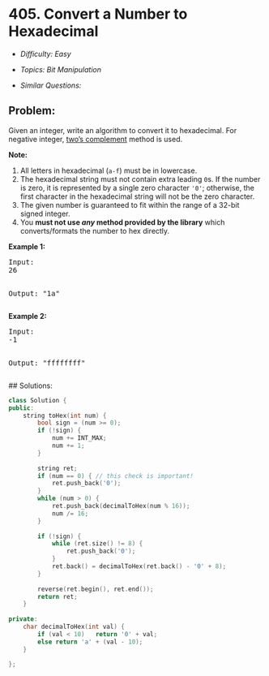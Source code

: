 # 405. Convert a Number to Hexadecimal

* *Difficulty: Easy*

* *Topics: Bit Manipulation*

* *Similar Questions:*

## Problem:

<p>
Given an integer, write an algorithm to convert it to hexadecimal. For negative integer, <a href="https://en.wikipedia.org/wiki/Two%27s_complement" target="_blank">two’s complement</a> method is used.
</p>

<p><b>Note:</b>
<ol>
<li>All letters in hexadecimal (<code>a-f</code>) must be in lowercase.</li>
<li>The hexadecimal string must not contain extra leading <code>0</code>s. If the number is zero, it is represented by a single zero character <code>'0'</code>; otherwise, the first character in the hexadecimal string will not be the zero character.</li>
<li>The given number is guaranteed to fit within the range of a 32-bit signed integer.</li>
<li>You <b>must not use <i>any</i> method provided by the library</b> which converts/formats the number to hex directly.</li>
</ol>
</p>

<p><b>Example 1:</b>
<pre>
Input:
26

Output:
"1a"
</pre>
</p>

<p><b>Example 2:</b>
<pre>
Input:
-1

Output:
"ffffffff"
</pre>
</p>
## Solutions:

```c++
class Solution {
public:
    string toHex(int num) {
        bool sign = (num >= 0);
        if (!sign) {
            num += INT_MAX;
            num += 1;
        }
        
        string ret;
        if (num == 0) { // this check is important!
            ret.push_back('0');
        }
        while (num > 0) {
            ret.push_back(decimalToHex(num % 16));
            num /= 16;
        }
        
        if (!sign) {
            while (ret.size() != 8) {
                ret.push_back('0');
            }
            ret.back() = decimalToHex(ret.back() - '0' + 8);
        }
        
        reverse(ret.begin(), ret.end());
        return ret;
    }
    
private:
    char decimalToHex(int val) {
        if (val < 10)   return '0' + val;
        else return 'a' + (val - 10);
    }
    
};
```
